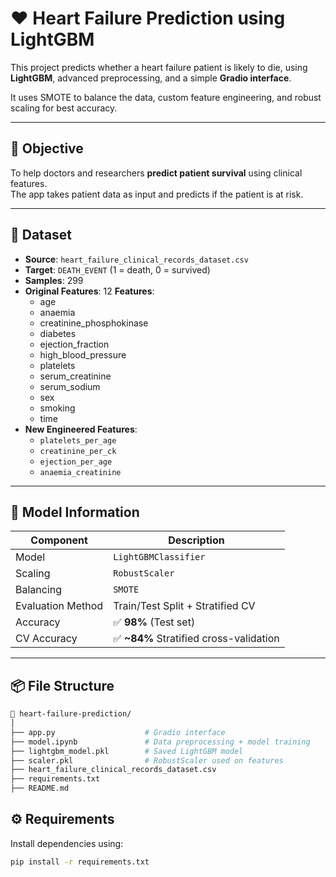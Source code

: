 # ❤️ Heart Failure Prediction using LightGBM

This project predicts whether a heart failure patient is likely to die, using **LightGBM**, advanced preprocessing, and a simple **Gradio interface**.

It uses SMOTE to balance the data, custom feature engineering, and robust scaling for best accuracy.

---

## 📌 Objective

To help doctors and researchers **predict patient survival** using clinical features.  
The app takes patient data as input and predicts if the patient is at risk.

---

## 📁 Dataset

- **Source**: `heart_failure_clinical_records_dataset.csv`
- **Target**: `DEATH_EVENT` (1 = death, 0 = survived)
- **Samples**: 299
- **Original Features**: 12
**Features**:
  - age
  - anaemia
  - creatinine_phosphokinase
  - diabetes
  - ejection_fraction
  - high_blood_pressure
  - platelets
  - serum_creatinine
  - serum_sodium
  - sex
  - smoking
  - time
- **New Engineered Features**:
  - `platelets_per_age`
  - `creatinine_per_ck`
  - `ejection_per_age`
  - `anaemia_creatinine`

---

## 🧠 Model Information

| Component            | Description                              |
|----------------------|-----------------------------------------|
| Model                | `LightGBMClassifier`                     |
| Scaling              | `RobustScaler`                           |
| Balancing            | `SMOTE`                                  |
| Evaluation Method    | Train/Test Split + Stratified CV       |
| Accuracy             | ✅ **98%** (Test set)                   |
| CV Accuracy          | ✅ **~84%** Stratified cross-validation |

---

## 📦 File Structure

```bash
📁 heart-failure-prediction/
│
├── app.py                    # Gradio interface
├── model.ipynb               # Data preprocessing + model training
├── lightgbm_model.pkl        # Saved LightGBM model
├── scaler.pkl                # RobustScaler used on features
├── heart_failure_clinical_records_dataset.csv
├── requirements.txt
├── README.md
```
## ⚙️ Requirements

Install dependencies using:

```bash
pip install -r requirements.txt

